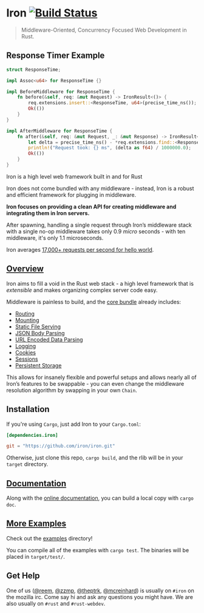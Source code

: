 Iron [![Build Status](https://secure.travis-ci.org/iron/iron.png?branch=master)](https://travis-ci.org/iron/iron)
====

> Middleware-Oriented, Concurrency Focused Web Development in Rust.

## Response Timer Example

```rust
struct ResponseTime;

impl Assoc<u64> for ResponseTime {}

impl BeforeMiddleware for ResponseTime {
    fn before(&self, req: &mut Request) -> IronResult<()> {
        req.extensions.insert::<ResponseTime, u64>(precise_time_ns());
        Ok(())
    }
}

impl AfterMiddleware for ResponseTime {
    fn after(&self, req: &mut Request, _: &mut Response) -> IronResult<()> {
        let delta = precise_time_ns() - *req.extensions.find::<ResponseTime, u64>().unwrap();
        println!("Request took: {} ms", (delta as f64) / 1000000.0);
        Ok(())
    }
}
```

Iron is a high level web framework built in and for Rust

Iron does not come bundled with any middleware - instead, Iron is a robust and efficient framework for plugging in middleware.

**Iron focuses on providing a clean API for creating middleware and integrating
them in Iron servers.**

After spawning, handling a single request through Iron’s middleware stack
with a single no-op middleware takes only 0.9 _micro_ seconds - with ten middleware,
it's only 1.1 microseconds.

Iron averages [17,000+ requests per second for hello world](https://github.com/iron/iron/wiki/How-to-Benchmark-hello.rs-Example).

## [Overview](http://ironframework.io)

Iron aims to fill a void in the Rust web stack - a high level framework that is
*extensible* and makes organizing complex server code easy.

Middleware is painless to build, and the [core bundle](https://github.com/iron/core)
already includes:
- [Routing](https://github.com/iron/router)
- [Mounting](https://github.com/iron/mount)
- [Static File Serving](https://github.com/iron/static-file)
- [JSON Body Parsing](https://github.com/iron/body-parser)
- [URL Encoded Data Parsing](https://github.com/iron/urlencoded)
- [Logging](https://github.com/iron/logger)
- [Cookies](https://github.com/iron/cookie)
- [Sessions](https://github.com/iron/session)
- [Persistent Storage](https://github.com/iron/persistent)

This allows for insanely flexible and powerful setups and allows nearly all
of Iron’s features to be swappable - you can even change the middleware
resolution algorithm by swapping in your own `Chain`.

## Installation

If you're using `Cargo`, just add Iron to your `Cargo.toml`:

```toml
[dependencies.iron]

git = "https://github.com/iron/iron.git"
```

Otherwise, just clone this repo, `cargo build`, and the rlib will be in your `target` directory.

## [Documentation](http://ironframework.io/doc/iron)

Along with the [online documentation](http://ironframework.io/doc/iron),
you can build a local copy with `cargo doc`.

## [More Examples](/examples)

Check out the [examples](/examples) directory!

You can compile all of the examples with `cargo test`. The binaries will be placed in `target/test/`.

## Get Help

One of us ([@reem](https://github.com/reem/), [@zzmp](https://github.com/zzmp/),
[@theptrk](https://github.com/theptrk/), [@mcreinhard](https://github.com/mcreinhard))
is usually on `#iron` on the mozilla irc. Come say hi and ask any questions you might have.
We are also usually on `#rust` and `#rust-webdev`.

